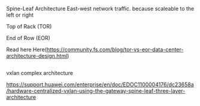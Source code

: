 Spine-Leaf Architecture
East-west network traffic. because scaleable to the left or right

Top of Rack (TOR)

End of Row (EOR)

Read here Here(https://community.fs.com/blog/tor-vs-eor-data-center-architecture-design.html)

##
vxlan complex architecture

https://support.huawei.com/enterprise/en/doc/EDOC1100004176/dc23658a/hardware-centralized-vxlan-using-the-gateway-spine-leaf-three-layer-architecture
